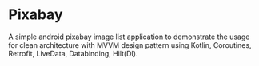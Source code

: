 # Pixabay
A simple android pixabay image list application to demonstrate the usage for clean architecture with MVVM design pattern using Kotlin, Coroutines, Retrofit, LiveData, Databinding, Hilt(DI).
